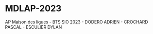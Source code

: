 # MDLAP-2023
AP Maison des ligues - BTS SIO 2023 - DODERO ADRIEN - CROCHARD PASCAL - ESCULIER DYLAN
